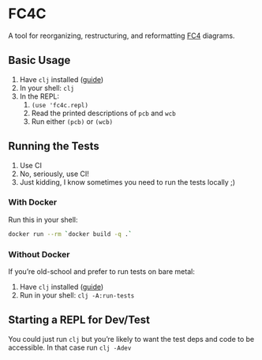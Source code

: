 # FC4C

A tool for reorganizing, restructuring, and reformatting [FC4](https://fundingcircle.github.io/fc4-framework/) diagrams.

## Basic Usage

1. Have `clj` installed ([guide](https://clojure.org/guides/getting_started))
1. In your shell: `clj`
1. In the REPL:
   1. `(use 'fc4c.repl)`
   1. Read the printed descriptions of `pcb` and `wcb`
   1. Run either `(pcb)` or `(wcb)`

## Running the Tests

1. Use CI
2. No, seriously, use CI!
3. Just kidding, I know sometimes you need to run the tests locally ;)

### With Docker

Run this in your shell:

```bash
docker run --rm `docker build -q .`
```

### Without Docker

If you’re old-school and prefer to run tests on bare metal:

1. Have `clj` installed ([guide](https://clojure.org/guides/getting_started))
1. Run in your shell: `clj -A:run-tests`

## Starting a REPL for Dev/Test

You could just run `clj` but you’re likely to want the test deps and code to be accessible. In that
case run `clj -Adev`
